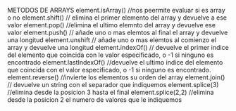 METODOS DE ARRAYS
element.isArray()    //nos peermite evaluar si es array o no 
element.shift()      // elimina el primer elemento del array y devuelve a ese valor
element.pop()        //elimina el ultimo elemnto del array y devuelve ese valor
element.push()       // añade uno o mas elemtos al final  el array y devuelve una longitud
element.unshift      //  añade uno o mas elemtos al comienzo  el array y devuelve una longitud
element.indexOf()    // devuelve el primer indice del elemento que coincida con le valor especificado,
                        o -1 si ninguno es encontrado
element.lastIndexOf()    //devuelve el ultimo indice del elemento que coincida con el valor especificado, 
                         o -1 si ninguno es encontrado.
element.reverse()        //invierte los elementos su orden del array
element.join()           // devuelve un string con el separador que indiquemos
element.splice(3)        //elimina desde la posicion 3 hasta el final
element.splice(2,2)      //elimina desde la posicion 2 el numero de valores que le indiquemos